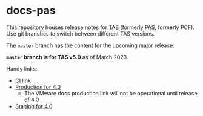 # docs-pas

This repository houses release notes for TAS (formerly PAS, formerly PCF). Use git branches to switch between different TAS versions.

The `master` branch has the content for the upcoming major release.

**`master` branch is for TAS v5.0** as of March 2023.

Handy links:

* [CI link](https://runway-ci.eng.vmware.com/teams/mapbu-docs/pipelines/cf-current)
* [Production for 4.0](https://docs.pivotal.io/application-service/4-0/release-notes/runtime-rn.html)
  * The VMware docs production link will not be operational until release of 4.0
* [Staging for 4.0](https://docs-staging.vmware.com/en/draft/VMware-Tanzu-Application-Service/4.0/tanzu-application-service-for-vms/runtime-rn.html)
